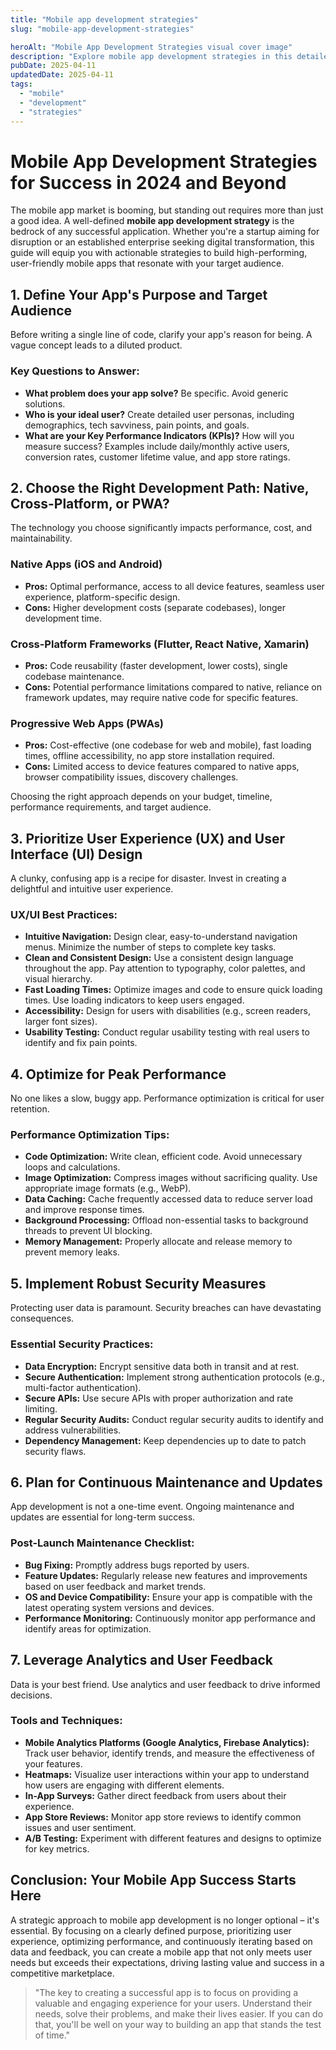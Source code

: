 ```yaml
---
title: "Mobile app development strategies"
slug: "mobile-app-development-strategies"

heroAlt: "Mobile App Development Strategies visual cover image"
description: "Explore mobile app development strategies in this detailed guide, offering insights, strategies, and practical tips to enhance your understanding and application of the topic."
pubDate: 2025-04-11
updatedDate: 2025-04-11
tags:
  - "mobile"
  - "development"
  - "strategies"
---
```


# Mobile App Development Strategies for Success in 2024 and Beyond

The mobile app market is booming, but standing out requires more than just a good idea. A well-defined **mobile app development strategy** is the bedrock of any successful application. Whether you're a startup aiming for disruption or an established enterprise seeking digital transformation, this guide will equip you with actionable strategies to build high-performing, user-friendly mobile apps that resonate with your target audience.

## 1. Define Your App's Purpose and Target Audience

Before writing a single line of code, clarify your app's reason for being. A vague concept leads to a diluted product.

### Key Questions to Answer:

- **What problem does your app solve?** Be specific. Avoid generic solutions.
- **Who is your ideal user?** Create detailed user personas, including demographics, tech savviness, pain points, and goals.
- **What are your Key Performance Indicators (KPIs)?** How will you measure success? Examples include daily/monthly active users, conversion rates, customer lifetime value, and app store ratings.

## 2. Choose the Right Development Path: Native, Cross-Platform, or PWA?

The technology you choose significantly impacts performance, cost, and maintainability.

### Native Apps (iOS and Android)

- **Pros:** Optimal performance, access to all device features, seamless user experience, platform-specific design.
- **Cons:** Higher development costs (separate codebases), longer development time.

### Cross-Platform Frameworks (Flutter, React Native, Xamarin)

- **Pros:** Code reusability (faster development, lower costs), single codebase maintenance.
- **Cons:** Potential performance limitations compared to native, reliance on framework updates, may require native code for specific features.

### Progressive Web Apps (PWAs)

- **Pros:** Cost-effective (one codebase for web and mobile), fast loading times, offline accessibility, no app store installation required.
- **Cons:** Limited access to device features compared to native apps, browser compatibility issues, discovery challenges.

Choosing the right approach depends on your budget, timeline, performance requirements, and target audience.

## 3. Prioritize User Experience (UX) and User Interface (UI) Design

A clunky, confusing app is a recipe for disaster. Invest in creating a delightful and intuitive user experience.

### UX/UI Best Practices:

- **Intuitive Navigation:** Design clear, easy-to-understand navigation menus. Minimize the number of steps to complete key tasks.
- **Clean and Consistent Design:** Use a consistent design language throughout the app. Pay attention to typography, color palettes, and visual hierarchy.
- **Fast Loading Times:** Optimize images and code to ensure quick loading times. Use loading indicators to keep users engaged.
- **Accessibility:** Design for users with disabilities (e.g., screen readers, larger font sizes).
- **Usability Testing:** Conduct regular usability testing with real users to identify and fix pain points.

## 4. Optimize for Peak Performance

No one likes a slow, buggy app. Performance optimization is critical for user retention.

### Performance Optimization Tips:

- **Code Optimization:** Write clean, efficient code. Avoid unnecessary loops and calculations.
- **Image Optimization:** Compress images without sacrificing quality. Use appropriate image formats (e.g., WebP).
- **Data Caching:** Cache frequently accessed data to reduce server load and improve response times.
- **Background Processing:** Offload non-essential tasks to background threads to prevent UI blocking.
- **Memory Management:** Properly allocate and release memory to prevent memory leaks.

## 5. Implement Robust Security Measures

Protecting user data is paramount. Security breaches can have devastating consequences.

### Essential Security Practices:

- **Data Encryption:** Encrypt sensitive data both in transit and at rest.
- **Secure Authentication:** Implement strong authentication protocols (e.g., multi-factor authentication).
- **Secure APIs:** Use secure APIs with proper authorization and rate limiting.
- **Regular Security Audits:** Conduct regular security audits to identify and address vulnerabilities.
- **Dependency Management:** Keep dependencies up to date to patch security flaws.

## 6. Plan for Continuous Maintenance and Updates

App development is not a one-time event. Ongoing maintenance and updates are essential for long-term success.

### Post-Launch Maintenance Checklist:

- **Bug Fixing:** Promptly address bugs reported by users.
- **Feature Updates:** Regularly release new features and improvements based on user feedback and market trends.
- **OS and Device Compatibility:** Ensure your app is compatible with the latest operating system versions and devices.
- **Performance Monitoring:** Continuously monitor app performance and identify areas for optimization.

## 7. Leverage Analytics and User Feedback

Data is your best friend. Use analytics and user feedback to drive informed decisions.

### Tools and Techniques:

- **Mobile Analytics Platforms (Google Analytics, Firebase Analytics):** Track user behavior, identify trends, and measure the effectiveness of your features.
- **Heatmaps:** Visualize user interactions within your app to understand how users are engaging with different elements.
- **In-App Surveys:** Gather direct feedback from users about their experience.
- **App Store Reviews:** Monitor app store reviews to identify common issues and user sentiment.
- **A/B Testing:** Experiment with different features and designs to optimize for key metrics.

## Conclusion: Your Mobile App Success Starts Here

A strategic approach to mobile app development is no longer optional – it's essential. By focusing on a clearly defined purpose, prioritizing user experience, optimizing performance, and continuously iterating based on data and feedback, you can create a mobile app that not only meets user needs but exceeds their expectations, driving lasting value and success in a competitive marketplace.

> "The key to creating a successful app is to focus on providing a valuable and engaging experience for your users. Understand their needs, solve their problems, and make their lives easier. If you can do that, you'll be well on your way to building an app that stands the test of time."
